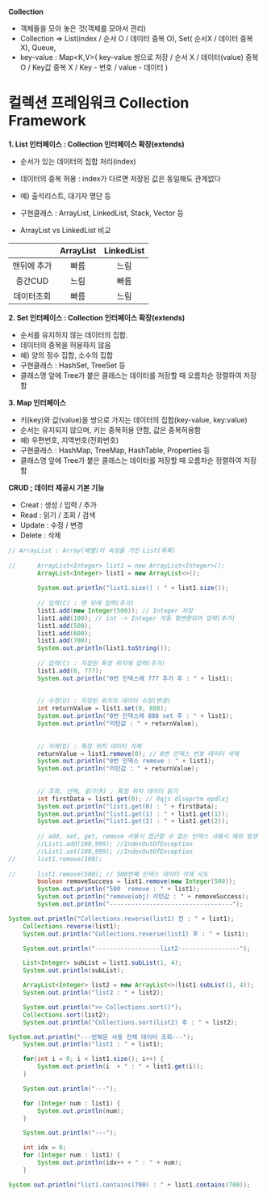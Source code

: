 **Collection**

- 객체들을 모아 놓은 것(객체를 모아서 관리)
- Collection<E> => List<E>(index / 순서 O / 데이터 중복 O), Set<E>( 순서X / 데이터 중복 X), Queue<E>, 
- key-value : Map<K,V>( key-value 쌍으로 저장 / 순서 X / 데이터(value) 중복 O / Key값 중복 X / Key - 번호 / value - 데이터 )

# 컬렉션 프레임워크  Collection Framework

**1. List 인터페이스 : Collection 인터페이스 확장(extends)**
- 순서가 있는 데이터의 집합 처리(index)
- 데이터의 중복 허용 : index가 다르면 저장된 값은 동일해도 관계없다
- 예) 출석리스트, 대기자 명단 등
- 구현클래스 : ArrayList, LinkedList, Stack, Vector 등

- ArrayList vs LinkedList 비교
	
|  |ArrayList|LinkedList|
|:---:|:---:|:---:|
|맨뒤에 추가|빠름|느림|
|중간CUD|느림|빠름|
|데이터조회|빠름|느림|
	
**2. Set 인터페이스 : Collection 인터페이스 확장(extends)**
- 순서를 유지하지 않는 데이터의 집합.
- 데이터의 중복을 허용하지 않음
- 예) 양의 정수 집합, 소수의 집합
- 구현클래스 : HashSet, TreeSet 등 
- 클래스명 앞에 Tree가 붙은 클래스는 데이터를 저장할 때 오름차순 정렬하여 저장함

**3. Map 인터페이스**
- 키(key)와 값(value)을 쌍으로 가지는 데이터의 집합(key-value, key:value)
- 순서는 유지되지 않으며, 키는 중복허용 안함, 값은 중복허용함
- 예) 우편번호, 지역번호(전화번호)
- 구현클래스 : HashMap, TreeMap, HashTable, Properties 등
- 클래스명 앞에 Tree가 붙은 클래스는 데이터를 저장할 때 오름차순 정렬하여 저장함
  
**CRUD ; 데이터 제공시 기본 기능**
- Creat : 생성 / 입력 / 추가 
- Read : 읽기 / 조회 / 검색
- Update : 수정 / 변경
- Delete : 삭제
  
```java
// ArrayList : Array(배열)의 속성을 가진 List(목록)
		
//		ArrayList<Integer> list1 = new ArrayList<Integer>();
		ArrayList<Integer> list1 = new ArrayList<>();
		
		System.out.println("list1.size() : " + list1.size());
		
		// 입력(C) : 맨 뒤에 입력(추가)
		list1.add(new Integer(500)); // Integer 저장
		list1.add(100); // int -> Integer 자동 형변환되어 입력(추가)
		list1.add(500);
		list1.add(600);
		list1.add(700);
		System.out.println(list1.toString());
		
		// 입력(C) : 지정된 특정 위치에 입력(추가)
		list1.add(0, 777);
		System.out.println("0번 인덱스에 777 추가 후 : " + list1);
		
		
		// 수정(U) : 지정된 위치의 데이터 수정(변경)
		int returnValue = list1.set(0, 888);
		System.out.println("0번 인덱스에 888 set 후 : " + list1);
		System.out.println("리턴값 : " + returnValue);
		
		
		// 삭제(D) : 특정 위치 데이터 삭제
		returnValue = list1.remove(0); // 0번 인덱스 번호 데이터 삭제
		System.out.println("0번 인덱스 remove : " + list1);
		System.out.println("리턴값 : " + returnValue);
		
		
		// 조회, 선택, 읽기(R) : 특정 위치 데이터 읽기
		int firstData = list1.get(0); // 0qjs dlseprtm epdlxj
		System.out.println("list1.get(0) : " + firstData);
		System.out.println("list1.get(1) : " + list1.get(1));
		System.out.println("list1.get(2) : " + list1.get(2));
		
		// add, set, get, remove 사용시 접근할 수 없는 인덱스 사용시 예외 발생
		//List1.add(100,999); //IndexOutOfException
		//List1.set(100,999); //IndexOutOfException
//		list1.remove(100);
		
//		list1.remove(500); // 500번째 인덱스 데이터 삭제 시도
		boolean removeSuccess = list1.remove(new Integer(500));
		System.out.println("500  remove : " + list1);
		System.out.println("remove(obj) 리턴값 : " + removeSuccess);
		System.out.println("----------------------------------");
```  
```java
System.out.println("Collections.reverse(list1) 전 : " + list1);
	Collections.reverse(list1);
	System.out.println("Collections.reverse(list1) 후 : " + list1);

	System.out.println("------------------list2-----------------");

	List<Integer> subList = list1.subList(1, 4);
	System.out.println(subList);

	ArrayList<Integer> list2 = new ArrayList<>(list1.subList(1, 4));
	System.out.println("list2 : " + list2);

	System.out.println(">> Collections.sort()");
	Collections.sort(list2);
	System.out.println("Collections.sort(list2) 후 : " + list2);
```
```java
System.out.println("---반복문 사용 전체 데이터 조회---");
	System.out.println("list1 : " + list1);

	for(int i = 0; i < list1.size(); i++) {
		System.out.println(i  + " : " + list1.get(i));
	}

	System.out.println("---");

	for (Integer num : list1) {
		System.out.println(num);
	}

	System.out.println("---");

	int idx = 0;
	for (Integer num : list1) {
		System.out.println(idx++ + " : " + num);
	}
```
```java
System.out.println("list1.contains(700) : " + list1.contains(700));
```
